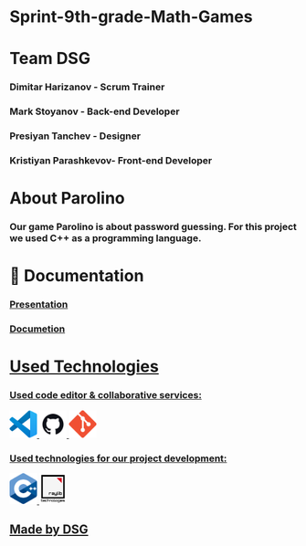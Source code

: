 # Sprint-9th-grade-Math-Games 
# Team DSG

<h3><p>Dimitar Harizanov - Scrum Trainer</p></h3>
<h3><p>Mark Stoyanov - Back-end Developer</p></h3>
<h3><p>Presiyan Tanchev - Designer</p></h3>
<h3><p>Kristiyan Parashkevov- Front-end Developer</p></h3>

# About Parolino
<h3><p> Our game Parolino is about password guessing. For this project we used C++ as a programming language.</p></h3>    

# 📄 Documentation
<h3> <a href="https://github.com/codingburgas/sprint-math-games-9th-grade-dsg/Documentation/Parolino.pptx">Presentation</h3>
<h3> <a href="https://github.com/codingburgas/sprint-math-games-9th-grade-dsg/Documentation/DSG-documentation.docx">Documetion</h3>


<h1> Used Technologies</h1>
<h3> Used code editor & collaborative services:</h3> 
<p >
  <p>
    <img src="graphics/vscode-1.png" alt="Visual Studio Code" width=48px>
    <img src="graphics/download.jpg" alt="GitHub logo" width=48px>
    <img src="graphics/download.png" alt="Git" width=48px>
  </p>
</p>

<h3>Used technologies for our project development:</h3> 
<p>
    <p>
    <img src="graphics/download (1).png" alt="C++" width=48px>
    <img src="graphics/raylibtech_main.png" alt = "Raylib" width = 48px>
    </p>
</p>
<h2 align: center;><p>Made by DSG</p></h2>